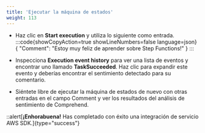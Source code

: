```yaml
---
title: 'Ejecutar la máquina de estados'
weight: 113
---
```


- Haz clic en **Start execution** y utiliza lo siguiente como entrada.
:::code{showCopyAction=true showLineNumbers=false language=json}
{
  "Comment": "Estoy muy feliz de aprender sobre Step Functions!"
}
:::

- Inspecciona **Execution event history** para ver una lista de eventos y encontrar uno llamado **TaskSucceeded**. Haz clic para expandir este evento y deberías encontrar el sentimiento detectado para su comentario.
- Siéntete libre de ejecutar la máquina de estados de nuevo con otras entradas en el campo Comment y ver los resultados del análisis de sentimiento de Comprehend. 

::alert[**¡Enhorabuena!** Has completado con éxito una integración de servicio AWS SDK.]{type="success"}

